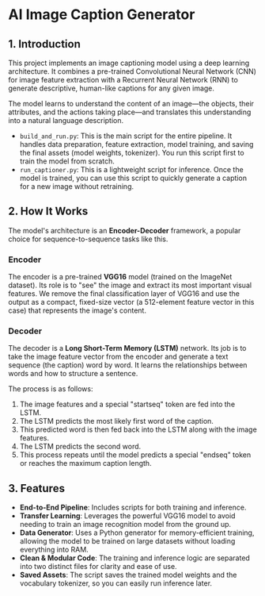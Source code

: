 # AI Image Caption Generator

## 1. Introduction

This project implements an image captioning model using a deep learning architecture. It combines a pre-trained Convolutional Neural Network (CNN) for image feature extraction with a Recurrent Neural Network (RNN) to generate descriptive, human-like captions for any given image.

The model learns to understand the content of an image—the objects, their attributes, and the actions taking place—and translates this understanding into a natural language description.

-   `build_and_run.py`: This is the main script for the entire pipeline. It handles data preparation, feature extraction, model training, and saving the final assets (model weights, tokenizer). You run this script first to train the model from scratch.
-   `run_captioner.py`: This is a lightweight script for inference. Once the model is trained, you can use this script to quickly generate a caption for a new image without retraining.

## 2. How It Works

The model's architecture is an **Encoder-Decoder** framework, a popular choice for sequence-to-sequence tasks like this.

### Encoder
The encoder is a pre-trained **VGG16** model (trained on the ImageNet dataset). Its role is to "see" the image and extract its most important visual features. We remove the final classification layer of VGG16 and use the output as a compact, fixed-size vector (a 512-element feature vector in this case) that represents the image's content.

### Decoder
The decoder is a **Long Short-Term Memory (LSTM)** network. Its job is to take the image feature vector from the encoder and generate a text sequence (the caption) word by word. It learns the relationships between words and how to structure a sentence.

The process is as follows:
1.  The image features and a special "startseq" token are fed into the LSTM.
2.  The LSTM predicts the most likely first word of the caption.
3.  This predicted word is then fed back into the LSTM along with the image features.
4.  The LSTM predicts the second word.
5.  This process repeats until the model predicts a special "endseq" token or reaches the maximum caption length.


## 3. Features

-   **End-to-End Pipeline**: Includes scripts for both training and inference.
-   **Transfer Learning**: Leverages the powerful VGG16 model to avoid needing to train an image recognition model from the ground up.
-   **Data Generator**: Uses a Python generator for memory-efficient training, allowing the model to be trained on large datasets without loading everything into RAM.
-   **Clean & Modular Code**: The training and inference logic are separated into two distinct files for clarity and ease of use.
-   **Saved Assets**: The script saves the trained model weights and the vocabulary tokenizer, so you can easily run inference later.

